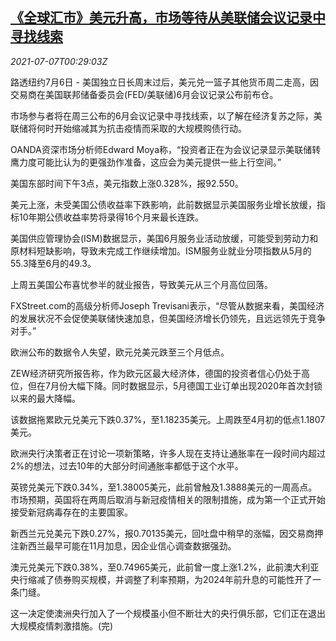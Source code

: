 <!--1625617863000-->
[《全球汇市》美元升高，市场等待从美联储会议记录中寻找线索](https://cn.reuters.com/article/global-forex-idCNKCS2ED010)
------

<div><i>2021-07-07T00:29:03Z</i></div><p>路透纽约7月6日 - 美国独立日长周末过后，美元兑一篮子其他货币周二走高，因交易商在美国联邦储备委员会(FED/美联储)6月会议记录公布前布仓。</p><p>市场参与者将在周三公布的6月会议记录中寻找线索，以了解在经济复苏之际，美联储将何时开始缩减其为抗击疫情而采取的大规模购债行动。</p><p>OANDA资深市场分析师Edward Moya称，“投资者正在为会议记录显示美联储转鹰力度可能比认为的更强劲作准备，这应会为美元提供一些上行空间。”</p><p>美国东部时间下午3点，美元指数上涨0.328%，报92.550。</p><p>美元上涨，未受美国公债收益率下跌影响，此前数据显示美国服务业增长放缓，指标10年期公债收益率势将录得16个月来最长连跌。</p><p>美国供应管理协会(ISM)数据显示，美国6月服务业活动放缓，可能受到劳动力和原材料短缺影响，导致未完成工作继续增加。ISM服务业就业分项指数从5月的55.3降至6月的49.3。</p><p>上周五美国公布喜忧参半的就业报告，导致美元从三个月高位回落。</p><p>FXStreet.com的高级分析师Joseph Trevisani表示，“尽管从数据来看，美国经济的发展状况不会促使美联储快速加息，但美国经济增长仍领先，且远远领先于竞争对手。”</p><p>欧洲公布的数据令人失望，欧元兑美元跌至三个月低点。</p><p>ZEW经济研究所报告称，作为欧元区最大经济体，德国的投资者信心仍处于高位，但在7月份大幅下降。同时数据显示，5月德国工业订单出现2020年首次封锁以来的最大降幅。</p><p>该数据拖累欧元兑美元下跌0.37%，至1.18235美元。上周跌至4月初的低点1.1807美元。</p><p>欧洲央行决策者正在讨论一项新策略，许多人现在支持让通胀率在一段时间内超过2%的想法，过去10年的大部分时间通胀率都低于这个水平。</p><p>英镑兑美元下跌0.34%，至1.38005美元，此前曾触及1.3888美元的一周高点。市场预期，英国将在两周后取消与新冠疫情相关的限制措施，成为第一个正式开始接受新冠病毒存在的主要国家。</p><p>新西兰元兑美元下跌0.27%，报0.70135美元，回吐盘中稍早的涨幅，因交易商押注新西兰最早可能在11月加息，因企业信心调查数据强劲。</p><p>澳元兑美元下跌0.38%，至0.74965美元，此前曾一度上涨1.2%，此前澳大利亚央行缩减了债券购买规模，并调整了利率预期，为2024年前升息的可能性开了一条门缝。</p><p>这一决定使澳洲央行加入了一个规模虽小但不断壮大的央行俱乐部，它们正在退出大规模疫情刺激措施。(完)</p>
